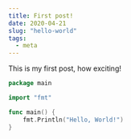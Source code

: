 ```yaml
---
title: First post!
date: 2020-04-21
slug: "hello-world"
tags:
  - meta
---
```


This is my first post, how exciting!

```go
package main

import "fmt"

func main() {
    fmt.Println("Hello, World!")
}
```